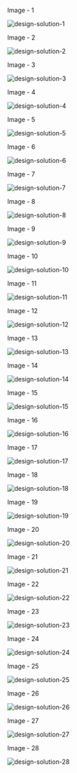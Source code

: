 Image - 1

![design-solution-1](../images/fb_twitter_instagram_reddit_posts_comments_news_feed/1.png)

Image - 2

![design-solution-2](../images/fb_twitter_instagram_reddit_posts_comments_news_feed/2.png)

Image - 3

![design-solution-3](../images/fb_twitter_instagram_reddit_posts_comments_news_feed/3.png)

Image - 4

![design-solution-4](../images/fb_twitter_instagram_reddit_posts_comments_news_feed/4.png)

Image - 5

![design-solution-5](../images/fb_twitter_instagram_reddit_posts_comments_news_feed/5.png)

Image - 6

![design-solution-6](../images/fb_twitter_instagram_reddit_posts_comments_news_feed/6.png)

Image - 7

![design-solution-7](../images/fb_twitter_instagram_reddit_posts_comments_news_feed/7.png)

Image - 8

![design-solution-8](../images/fb_twitter_instagram_reddit_posts_comments_news_feed/8.png)

Image - 9

![design-solution-9](../images/fb_twitter_instagram_reddit_posts_comments_news_feed/9.png)

Image - 10

![design-solution-10](../images/fb_twitter_instagram_reddit_posts_comments_news_feed/10.png)

Image - 11

![design-solution-11](../images/fb_twitter_instagram_reddit_posts_comments_news_feed/11.png)

Image - 12

![design-solution-12](../images/fb_twitter_instagram_reddit_posts_comments_news_feed/12.png)

Image - 13

![design-solution-13](../images/fb_twitter_instagram_reddit_posts_comments_news_feed/13.png)

Image - 14

![design-solution-14](../images/fb_twitter_instagram_reddit_posts_comments_news_feed/14.png)

Image - 15

![design-solution-15](../images/fb_twitter_instagram_reddit_posts_comments_news_feed/15.png)

Image - 16

![design-solution-16](../images/fb_twitter_instagram_reddit_posts_comments_news_feed/16.png)

Image - 17

![design-solution-17](../images/fb_twitter_instagram_reddit_posts_comments_news_feed/17.png)

Image - 18

![design-solution-18](../images/fb_twitter_instagram_reddit_posts_comments_news_feed/18.png)

Image - 19

![design-solution-19](../images/fb_twitter_instagram_reddit_posts_comments_news_feed/19.png)

Image - 20

![design-solution-20](../images/fb_twitter_instagram_reddit_posts_comments_news_feed/20.png)

Image - 21

![design-solution-21](../images/fb_twitter_instagram_reddit_posts_comments_news_feed/21.png)

Image - 22

![design-solution-22](../images/fb_twitter_instagram_reddit_posts_comments_news_feed/22.png)

Image - 23

![design-solution-23](../images/fb_twitter_instagram_reddit_posts_comments_news_feed/23.png)

Image - 24

![design-solution-24](../images/fb_twitter_instagram_reddit_posts_comments_news_feed/24.png)

Image - 25

![design-solution-25](../images/fb_twitter_instagram_reddit_posts_comments_news_feed/25.png)

Image - 26

![design-solution-26](../images/fb_twitter_instagram_reddit_posts_comments_news_feed/26.png)

Image - 27

![design-solution-27](../images/fb_twitter_instagram_reddit_posts_comments_news_feed/27.png)

Image - 28

![design-solution-28](../images/fb_twitter_instagram_reddit_posts_comments_news_feed/28.png)
